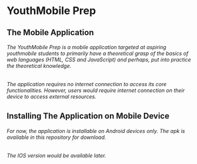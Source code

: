 # YouthMobile Prep
## The Mobile Application
###### The YouthMobile Prep is a mobile application targeted at aspiring youthmobile students to primarily have a theoretical grasp of the basics of web languages (HTML, CSS and JavaScript) and perhaps, put into practice the theoretical knowledge.
###### The application requires no internet connection to access its core functionalities. However, users would require internet connection on their device to access external resources.

## Installing The Application on Mobile Device
###### For now, the application is installable on Android devices only. The apk is available in this repository for download. 
###### The IOS version would be available later.